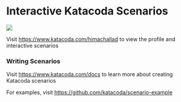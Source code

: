 # Interactive Katacoda Scenarios

[![](http://shields.katacoda.com/katacoda/himachallad/count.svg)](https://www.katacoda.com/himachallad "Get your profile on Katacoda.com")

Visit https://www.katacoda.com/himachallad to view the profile and interactive scenarios

### Writing Scenarios
Visit https://www.katacoda.com/docs to learn more about creating Katacoda scenarios

For examples, visit https://github.com/katacoda/scenario-example
